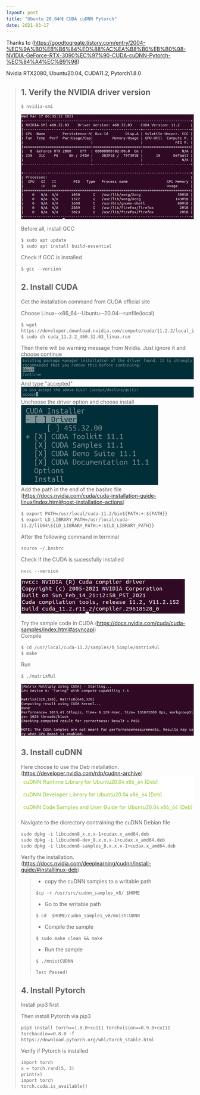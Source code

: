 ```yaml
---
layout: post
title: "Ubuntu 20.04에 CUDA cuDNN Pytorch"
date: 2021-03-17
---
```


Thanks to (https://goodtogreate.tistory.com/entry/2004-%EC%9A%B0%EB%B6%84%ED%88%AC%EA%B8%B0%EB%B0%98-NVIDIA-GeForce-RTX-3090%EC%97%90-CUDA-cuDNN-Pytorch-%EC%84%A4%EC%B9%98)

Nvidia RTX2080, Ubuntu20.04, CUDA11.2, Pytorch1.8.0

> ## 1. Verify the NVIDIA driver version 
> ```
> $ nvidia-smi
> ```
> ![](/_img/1.png) <br />
> 
> Before all, install GCC 
> ```   
> $ sudo apt update
> $ sudo apt install build-essential
> ```
> Check if GCC is installed
> ```
> $ gcc --version
> ```
> ## 2. Install CUDA 
> Get the installation command from CUDA official site 
> 
> Choose Linux--x86_64--Ubuntu--20.04--runfile(local) 
> ```
> $ wget https://developer.download.nvidia.com/compute/cuda/11.2.2/local_installers/cuda_11.2.2_460.32.03_linux.run
> $ sudo sh cuda_11.2.2_460.32.03_linux.run
> ```
> Then there will be warning message from Nvidia. Just ignore it and choose continue
> ![](/_img/2.png)   
> And type "accepted"
> ![](/_img/3.png)   
> Unchoose the driver option and choose install <br />
> ![](/_img/4.png)   
> Add the path in the end of the bashrc file (https://docs.nvidia.com/cuda/cuda-installation-guide-linux/index.html#post-installation-actions)
> ```
> $ export PATH=/usr/local/cuda-11.2/bin${PATH:+:${PATH}}
> $ export LD_LIBRARY_PATH=/usr/local/cuda-11.2/lib64\${LD_LIBRARY_PATH:+:${LD_LIBRARY_PATH}}
> ```
> After the following command in terminal
> ```
> source ~/.bashrc
> ```
> Check if the CUDA is sucessfully installed
> ```
> nvcc --version
> ```
> 
> ![](/_img/5.png) <br />
> 
> Try the sample code in CUDA (https://docs.nvidia.com/cuda/cuda-samples/index.html#asyncapi)<br />
> Compile
> ```
> $ cd /usr/local/cuda-11.2/samples/0_Simple/matrixMul
> $ make
> ```
> 
> Run 
> ```
> $ ./matrixMul
> ``` 
> 
> ![](/_img/6.png) 
> 
> ## 3. Install cuDNN
> Here choose to use the Deb installation. (https://developer.nvidia.com/rdp/cudnn-archive)
> ![](/_img/7.png) 
>  
> Navigate to the dicrectory contraining the  cuDNN Debian file
> 
> ``` 
> sudo dpkg -i libcudnn8_x.x.x-1+cudax.x_amd64.deb
> sudo dpkg -i libcudnn8-dev_8.x.x.x-1+cudax.x_amd64.deb
> sudo dpkg -i libcudnn8-samples_8.x.x.x-1+cudax.x_amd64.deb
> ``` 
> 
> Verify the installation. (https://docs.nvidia.com/deeplearning/cudnn/install-guide/#installlinux-deb)
> 
> > + copy the cuDNN samples to a writable path
> > ``` 
> > $cp -r /usr/src/cudnn_samples_v8/ $HOME
> > ``` 
> > + Go to the writable path
> > ``` 
> > $ cd  $HOME/cudnn_samples_v8/mnistCUDNN
> > ``` 
> > + Compile the sample
> > ``` 
> > $ sudo make clean && make
> > ``` 
> > + Run the sample
> > ``` 
> > $ ./mnistCUDNN
> > ``` 
> > ``` 
> > Test Passed!
> > ``` 
> 
> 
> ## 4. Install Pytorch
> Install pip3 first
> 
> Then install Pytorch via pip3
> ``` 
> pip3 install torch==1.8.0+cu111 torchvision==0.9.0+cu111 torchaudio==0.8.0 -f https://download.pytorch.org/whl/torch_stable.html
> ``` 
> 
> Verify if Pytorch is installed
> 
> ``` 
> import torch 
> x = torch.rand(5, 3) 
> print(x) 
> import torch 
> torch.cuda.is_available()
> ``` 
